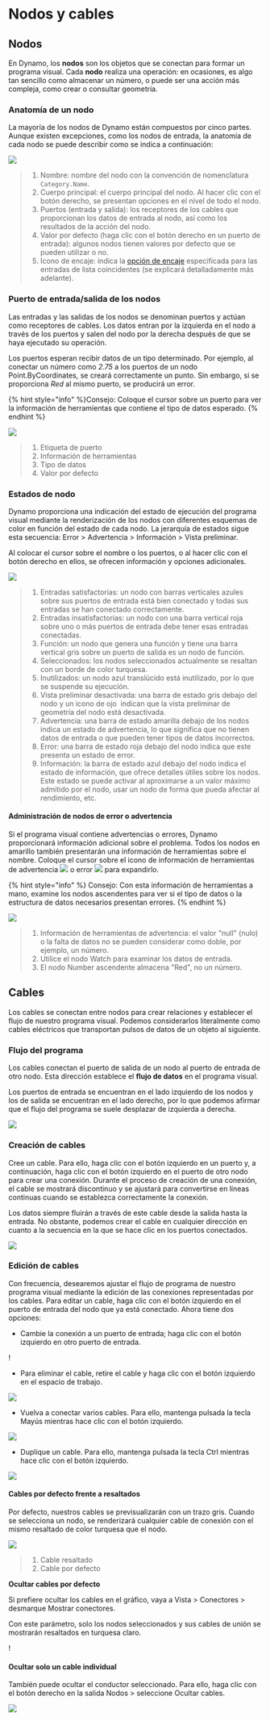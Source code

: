 # Nodos y cables

## Nodos

En Dynamo, los **nodos** son los objetos que se conectan para formar un programa visual. Cada **nodo** realiza una operación: en ocasiones, es algo tan sencillo como almacenar un número, o puede ser una acción más compleja, como crear o consultar geometría.

### Anatomía de un nodo

La mayoría de los nodos de Dynamo están compuestos por cinco partes. Aunque existen excepciones, como los nodos de entrada, la anatomía de cada nodo se puede describir como se indica a continuación:

![](images/nodesandwires-nodesanatomy.jpg)

> 1. Nombre: nombre del nodo con la convención de nomenclatura `Category.Name`.
> 2. Cuerpo principal: el cuerpo principal del nodo. Al hacer clic con el botón derecho, se presentan opciones en el nivel de todo el nodo.
> 3. Puertos (entrada y salida): los receptores de los cables que proporcionan los datos de entrada al nodo, así como los resultados de la acción del nodo.
> 4. Valor por defecto (haga clic con el botón derecho en un puerto de entrada): algunos nodos tienen valores por defecto que se pueden utilizar o no.
> 5. Icono de encaje: indica la [opción de encaje](../5\_essential\_nodes\_and\_concepts/5-4\_designing-with-lists/1-whats-a-list.md#lacing) especificada para las entradas de lista coincidentes (se explicará detalladamente más adelante).

### Puerto de entrada/salida de los nodos

Las entradas y las salidas de los nodos se denominan puertos y actúan como receptores de cables. Los datos entran por la izquierda en el nodo a través de los puertos y salen del nodo por la derecha después de que se haya ejecutado su operación.

Los puertos esperan recibir datos de un tipo determinado. Por ejemplo, al conectar un número como _2.75_ a los puertos de un nodo Point.ByCoordinates, se creará correctamente un punto. Sin embargo, si se proporciona _Red_ al mismo puerto, se producirá un error.

{% hint style="info" %}Consejo: Coloque el cursor sobre un puerto para ver la información de herramientas que contiene el tipo de datos esperado. {% endhint %}

![](images/nodesandwires-nodesinputandtooltip.jpg)

> 1. Etiqueta de puerto
> 2. Información de herramientas
> 3. Tipo de datos
> 4. Valor por defecto

### Estados de nodo

Dynamo proporciona una indicación del estado de ejecución del programa visual mediante la renderización de los nodos con diferentes esquemas de color en función del estado de cada nodo. La jerarquía de estados sigue esta secuencia: Error > Advertencia > Información > Vista preliminar.

Al colocar el cursor sobre el nombre o los puertos, o al hacer clic con el botón derecho en ellos, se ofrecen información y opciones adicionales.

![](../.gitbook/assets/nodesandwires-nodestates.png)

> 1. Entradas satisfactorias: un nodo con barras verticales azules sobre sus puertos de entrada está bien conectado y todas sus entradas se han conectado correctamente.
> 2. Entradas insatisfactorias: un nodo con una barra vertical roja sobre uno o más puertos de entrada debe tener esas entradas conectadas.
> 3. Función: un nodo que genera una función y tiene una barra vertical gris sobre un puerto de salida es un nodo de función.
> 4. Seleccionados: los nodos seleccionados actualmente se resaltan con un borde de color turquesa.
> 5. Inutilizados: un nodo azul translúcido está inutilizado, por lo que se suspende su ejecución.
> 6. Vista preliminar desactivada: una barra de estado gris debajo del nodo y un icono de ojo <img src="images/nodesandwires-previewoff.jpg" alt="" data-size="line"> indican que la vista preliminar de geometría del nodo está desactivada.
> 7. Advertencia: una barra de estado amarilla debajo de los nodos indica un estado de advertencia, lo que significa que no tienen datos de entrada o que pueden tener tipos de datos incorrectos.
> 8. Error: una barra de estado roja debajo del nodo indica que este presenta un estado de error.
> 9. Información: la barra de estado azul debajo del nodo indica el estado de información, que ofrece detalles útiles sobre los nodos. Este estado se puede activar al aproximarse a un valor máximo admitido por el nodo, usar un nodo de forma que pueda afectar al rendimiento, etc.

#### Administración de nodos de error o advertencia

Si el programa visual contiene advertencias o errores, Dynamo proporcionará información adicional sobre el problema. Todos los nodos en amarillo también presentarán una información de herramientas sobre el nombre. Coloque el cursor sobre el icono de información de herramientas de advertencia ![](images/nodesandwires-nodewarningicon.png) o error ![](images/nodesandwires-nodeerroricon.png) para expandirlo.

{% hint style="info" %} Consejo: Con esta información de herramientas a mano, examine los nodos ascendentes para ver si el tipo de datos o la estructura de datos necesarios presentan errores. {% endhint %}

![](images/nodesandwires-nodeswithwarningtooltip.jpg)

> 1. Información de herramientas de advertencia: el valor "null" (nulo) o la falta de datos no se pueden considerar como doble, por ejemplo, un número.
> 2. Utilice el nodo Watch para examinar los datos de entrada.
> 3. El nodo Number ascendente almacena "Red", no un número.

## Cables

Los cables se conectan entre nodos para crear relaciones y establecer el flujo de nuestro programa visual. Podemos considerarlos literalmente como cables eléctricos que transportan pulsos de datos de un objeto al siguiente.

### Flujo del programa <a href="#program-flow" id="program-flow"></a>

Los cables conectan el puerto de salida de un nodo al puerto de entrada de otro nodo. Esta dirección establece el **flujo de datos** en el programa visual.

Los puertos de entrada se encuentran en el lado izquierdo de los nodos y los de salida se encuentran en el lado derecho, por lo que podemos afirmar que el flujo del programa se suele desplazar de izquierda a derecha.

![](images/nodesandwires-flowofdata.jpg)

### Creación de cables <a href="#creating-wires" id="creating-wires"></a>

Cree un cable. Para ello, haga clic con el botón izquierdo en un puerto y, a continuación, haga clic con el botón izquierdo en el puerto de otro nodo para crear una conexión. Durante el proceso de creación de una conexión, el cable se mostrará discontinuo y se ajustará para convertirse en líneas continuas cuando se establezca correctamente la conexión.

Los datos siempre fluirán a través de este cable desde la salida hasta la entrada. No obstante, podemos crear el cable en cualquier dirección en cuanto a la secuencia en la que se hace clic en los puertos conectados.

![](images/nodesandwires-creatingawire.gif)

### Edición de cables <a href="#editing-wires" id="editing-wires"></a>

Con frecuencia, desearemos ajustar el flujo de programa de nuestro programa visual mediante la edición de las conexiones representadas por los cables. Para editar un cable, haga clic con el botón izquierdo en el puerto de entrada del nodo que ya está conectado. Ahora tiene dos opciones:

* Cambie la conexión a un puerto de entrada; haga clic con el botón izquierdo en otro puerto de entrada.

\![](<images/nodesandwires-editwirechangeport(1)(1) (1) (2).gif>)

* Para eliminar el cable, retire el cable y haga clic con el botón izquierdo en el espacio de trabajo.

![](images/nodesandwires-editwiresremove.gif)

* Vuelva a conectar varios cables. Para ello, mantenga pulsada la tecla Mayús mientras hace clic con el botón izquierdo.

![](images/nodesandwires-editmultiports.gif)

* Duplique un cable. Para ello, mantenga pulsada la tecla Ctrl mientras hace clic con el botón izquierdo.

![](images/nodesandwires-duplicatewire.gif)

#### Cables por defecto frente a resaltados <a href="#wire-previews" id="wire-previews"></a>

Por defecto, nuestros cables se previsualizarán con un trazo gris. Cuando se selecciona un nodo, se renderizará cualquier cable de conexión con el mismo resaltado de color turquesa que el nodo.

![](images/nodesandwires-defaultvshighlightedwires.jpg)

> 1. Cable resaltado
> 2. Cable por defecto

**Ocultar cables por defecto**

Si prefiere ocultar los cables en el gráfico, vaya a Vista > Conectores > desmarque Mostrar conectores.

Con este parámetro, solo los nodos seleccionados y sus cables de unión se mostrarán resaltados en turquesa claro.

\![](<images/nodesandwires-hidewiressetting(1) (1).gif>)

#### Ocultar solo un cable individual

También puede ocultar el conductor seleccionado. Para ello, haga clic con el botón derecho en la salida Nodos > seleccione Ocultar cables.

![](images/nodesandwires-hideselectedwire.gif)
